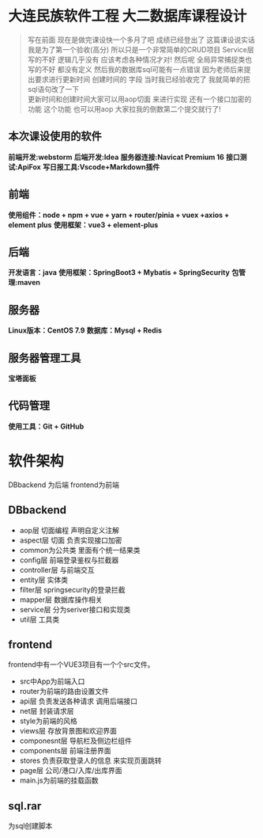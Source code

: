 # 大连民族软件工程 大二数据库课程设计
> 写在前面  现在是做完课设快一个多月了吧  成绩已经登出了  这篇课设说实话 我是为了第一个验收(高分) 所以只是一个非常简单的CRUD项目  Service层写的不好 逻辑几乎没有 应该考虑各种情况才对!
> 然后呢 全局异常捕捉类也写的不好 都没有定义  然后我的数据库sql可能有一点错误 因为老师后来提出要求进行更新时间 创建时间的 字段 当时我已经验收完了 我就简单的把sql语句改了一下  
> 更新时间和创建时间大家可以用aop切面 来进行实现  还有一个接口加密的功能 这个功能 也可以用aop
> 大家拉我的倒数第二个提交就行了!


## 本次课设使用的软件
**前端开发:webstorm**
**后端开发:Idea**
**服务器连接:Navicat Premium 16**
**接口测试:ApiFox**
**写日报工具:Vscode+Markdown插件**
## 前端
**使用组件：node + npm + vue + yarn + router/pinia + vuex +axios + element plus**
**使用框架：vue3 + element-plus**
## 后端
**开发语言：java**
**使用框架：SpringBoot3 + Mybatis  + SpringSecurity**
**包管理:maven**

## 服务器
**Linux版本：CentOS 7.9**
**数据库：Mysql + Redis**
## 服务器管理工具
**宝塔面板**
## 代码管理
**使用工具：Git + GitHub**

# 软件架构
DBbackend 为后端  frontend为前端
## DBbackend
+ aop层 切面编程 声明自定义注解
+ aspect层 切面 负责实现接口加密
+ common为公共类  里面有个统一结果类
+ config层 前端登录鉴权与拦截器
+ controller层 与前端交互
+ entity层 实体类
+ filter层 springsecurity的登录拦截
+ mapper层 数据库操作相关
+ service层 分为seriver接口和实现类
+ util层 工具类

## frontend
frontend中有一个VUE3项目有一个个src文件。
+ src中App为前端入口
+ router为前端的路由设置文件
+ api层 负责发送各种请求 调用后端接口
+ net层 封装请求层
+ style为前端的风格
+ views层 存放背景图和欢迎界面
+ componesnt层 导航栏及侧边栏组件
+ components层 前端注册界面
+ stores 负责获取登录人的信息 来实现页面跳转
+ page层 公司/港口/入库/出库界面
+ main.js为前端的挂载函数

## sql.rar
为sql创建脚本

